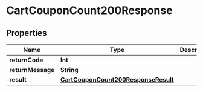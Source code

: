 

# CartCouponCount200Response


## Properties

Name | Type | Description | Notes
------------ | ------------- | ------------- | -------------
**returnCode** | **Int** |  |  [optional]
**returnMessage** | **String** |  |  [optional]
**result** | [**CartCouponCount200ResponseResult**](CartCouponCount200ResponseResult.md) |  |  [optional]



